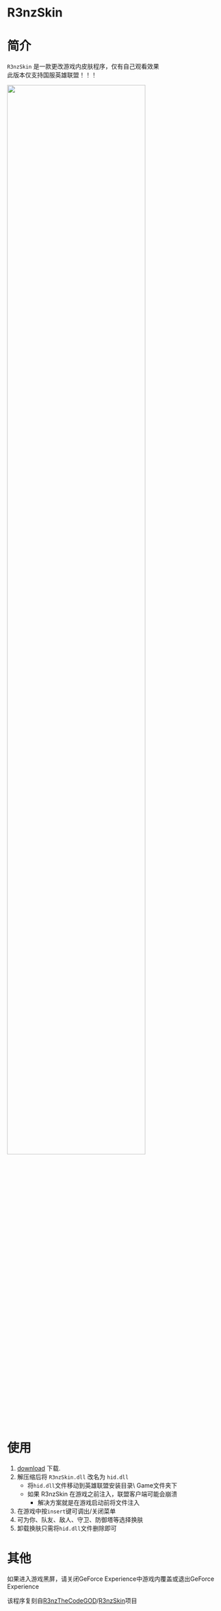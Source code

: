 <!--<div>-->

 <div align="left">
  
  # **R3nzSkin**
  
  # 简介
  `R3nzSkin` 是一款更改游戏内皮肤程序，仅有自己观看效果<br/>
   此版本仅支持国服英雄联盟！！！
   
   <img src="https://github.com/Hopelsz/R3nzSkin/assets/48856718/64a61238-d7c7-4aa3-ba4d-895c6d933fa4" width="80%" height="80%">

</div>


# 使用
   1. <a href="https://github.com/Hopelsz/R3nzSkin/releases/latest">download</a> 下载.
   2. 解压缩后将 `R3nzSkin.dll` 改名为 `hid.dll`
      - 将`hid.dll`文件移动到英雄联盟安装目录\ Game文件夹下
      - 如果 R3nzSkin 在游戏之前注入，联盟客户端可能会崩溃
         - 解决方案就是在游戏启动前将文件注入
   3. 在游戏中按`insert`键可调出/关闭菜单
   4. 可为你、队友、敌人、守卫、防御塔等选择换肤
   5. 卸载换肤只需将`hid.dll`文件删除即可

# 其他
   如果进入游戏黑屏，请关闭GeForce Experience中游戏内覆盖或退出GeForce Experience
</div>   

该程序复刻自<a href="https://github.com/R3nzTheCodeGOD">R3nzTheCodeGOD</a>/<a href="https://github.com/R3nzTheCodeGOD/R3nzSkin)">R3nzSkin</a>项目

<!--</div>-->
